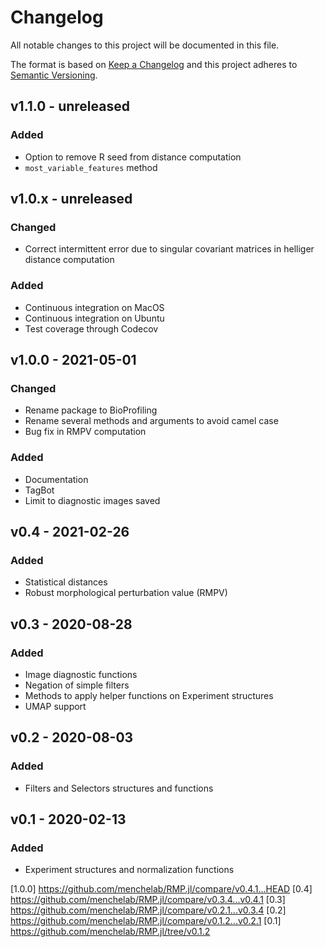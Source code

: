 # Changelog
All notable changes to this project will be documented in this file.

The format is based on [Keep a Changelog](http://keepachangelog.com/en/1.0.0/)
and this project adheres to [Semantic Versioning](http://semver.org/spec/v2.0.0.html).

## v1.1.0 - unreleased
### Added
- Option to remove R seed from distance computation
- `most_variable_features` method

## v1.0.x - unreleased
### Changed
- Correct intermittent error due to singular covariant matrices in helliger distance computation

### Added
- Continuous integration on MacOS
- Continuous integration on Ubuntu
- Test coverage through Codecov

## v1.0.0 - 2021-05-01
### Changed
- Rename package to BioProfiling
- Rename several methods and arguments to avoid camel case
- Bug fix in RMPV computation

### Added
- Documentation
- TagBot
- Limit to diagnostic images saved

## v0.4 - 2021-02-26
### Added
- Statistical distances
- Robust morphological perturbation value (RMPV)

## v0.3 - 2020-08-28
### Added
- Image diagnostic functions
- Negation of simple filters
- Methods to apply helper functions on Experiment structures
- UMAP support

## v0.2 - 2020-08-03
### Added
- Filters and Selectors structures and functions

## v0.1 - 2020-02-13
### Added
- Experiment structures and normalization functions

[1.0.0] https://github.com/menchelab/RMP.jl/compare/v0.4.1...HEAD
[0.4] https://github.com/menchelab/RMP.jl/compare/v0.3.4...v0.4.1
[0.3] https://github.com/menchelab/RMP.jl/compare/v0.2.1...v0.3.4
[0.2] https://github.com/menchelab/RMP.jl/compare/v0.1.2...v0.2.1
[0.1] https://github.com/menchelab/RMP.jl/tree/v0.1.2
